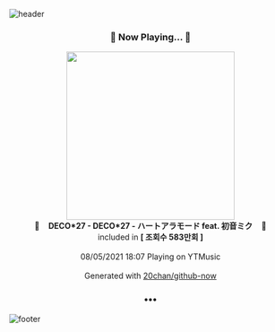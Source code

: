 ![header](https://capsule-render.vercel.app/api?type=wave&height=170&section=header&text=Hi.%20I'm%20SHIFT&fontColor=090707&fontAlignX=45&fontAlignY=65&fontSize=100)

<h3 align="center">🎵 Now Playing... 🎵</h3>
<p align="center">
  <a href="https://music.youtube.com/watch?v=LE1XskraNfI">
    <img width="300" src="https://i.ytimg.com/vi/LE1XskraNfI/sddefault.jpg?sqp=-oaymwEWCJADEOEBIAQqCghqEJQEGHgg6AJIWg&rs">
  </a>
  <br>
  🎵&nbsp&nbsp&nbsp <b>DECO*27 - DECO*27 - ハートアラモード feat. 初音ミク</b> &nbsp&nbsp&nbsp🎵
  <br>
  included in <b>[ 조회수 583만회 ]</b>
  
  <br />
  <br />
  08/05/2021 18:07 Playing on YTMusic
  <br />
  <br />
  Generated with <a href="https://github.com/20chan/github-now">20chan/github-now</a>
</p>

<h3 align="center">•••</h3>

![footer](https://capsule-render.vercel.app/api?type=wave&height=150&section=footer)
